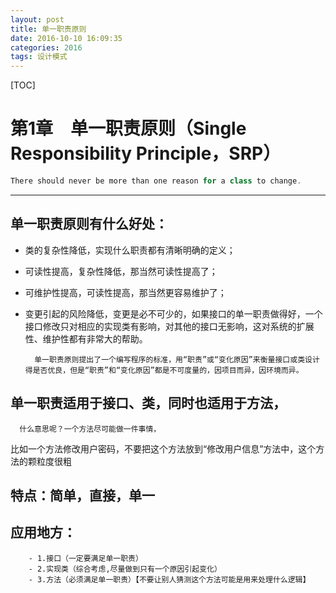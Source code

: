 ```yaml
---
layout: post
title: 单一职责原则
date: 2016-10-10 16:09:35
categories: 2016
tags: 设计模式
---
```


[TOC]


# 第1章　单一职责原则（Single Responsibility Principle，SRP）
```java
There should never be more than one reason for a class to change.
```

---
## 单一职责原则有什么好处：
- 类的复杂性降低，实现什么职责都有清晰明确的定义；
- 可读性提高，复杂性降低，那当然可读性提高了；
- 可维护性提高，可读性提高，那当然更容易维护了；
- 变更引起的风险降低，变更是必不可少的，如果接口的单一职责做得好，一个接口修改只对相应的实现类有影响，对其他的接口无影响，这对系统的扩展性、维护性都有非常大的帮助。

        单一职责原则提出了一个编写程序的标准，用“职责”或“变化原因”来衡量接口或类设计得是否优良，但是“职责”和“变化原因”都是不可度量的，因项目而异，因环境而异。


## 单一职责适用于接口、类，同时也适用于方法，
      什么意思呢？一个方法尽可能做一件事情，
比如一个方法修改用户密码，不要把这个方法放到“修改用户信息”方法中，这个方法的颗粒度很粗
## 特点：简单，直接，单一

## 应用地方：
        - 1.接口（一定要满足单一职责）
        - 2.实现类（综合考虑,尽量做到只有一个原因引起变化）
        - 3.方法（必须满足单一职责）【不要让别人猜测这个方法可能是用来处理什么逻辑】